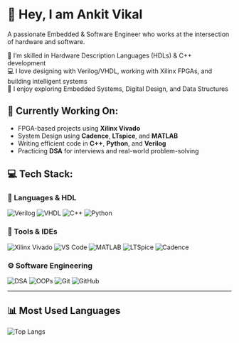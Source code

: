 # 👋 Hey, I am Ankit Vikal

A passionate Embedded & Software Engineer who works at the intersection of hardware and software.

🔌 I’m skilled in Hardware Description Languages (HDLs) & C++ development  
💻 I love designing with Verilog/VHDL, working with Xilinx FPGAs, and building intelligent systems  
🧠 I enjoy exploring Embedded Systems, Digital Design, and Data Structures

## 💼 Currently Working On:
- FPGA-based projects using **Xilinx Vivado**
- System Design using **Cadence**, **LTspice**, and **MATLAB**
- Writing efficient code in **C++**, **Python**, and **Verilog**
- Practicing **DSA** for interviews and real-world problem-solving

## 💻 Tech Stack:

### 🧠 Languages & HDL
![Verilog](https://img.shields.io/badge/Verilog-ED1C24?style=flat&logo=verilog&logoColor=white)
![VHDL](https://img.shields.io/badge/VHDL-0081CB?style=flat&logo=vhdl&logoColor=white)
![C++](https://img.shields.io/badge/C++-00599C?style=flat&logo=c%2B%2B&logoColor=white)
![Python](https://img.shields.io/badge/Python-3776AB?style=flat&logo=python&logoColor=white)

### 🧰 Tools & IDEs
![Xilinx Vivado](https://img.shields.io/badge/Xilinx-Vivado-yellow?style=flat&logo=xilinx&logoColor=black)
![VS Code](https://img.shields.io/badge/VS_Code-007ACC?style=flat&logo=visual-studio-code&logoColor=white)
![MATLAB](https://img.shields.io/badge/MATLAB-0076A8?style=flat&logo=mathworks&logoColor=white)
![LTSpice](https://img.shields.io/badge/LTSpice-BF1E2E?style=flat&logo=analogdevices&logoColor=white)
![Cadence](https://img.shields.io/badge/Cadence-000000?style=flat&logo=cadence&logoColor=white)

### ⚙️ Software Engineering
![DSA](https://img.shields.io/badge/Data%20Structures%20&%20Algorithms-0A66C2?style=flat&logo=leetcode&logoColor=white)
![OOPs](https://img.shields.io/badge/OOPs%20Concepts-FF6C37?style=flat&logo=github&logoColor=white)
![Git](https://img.shields.io/badge/Git-F05032?style=flat&logo=git&logoColor=white)
![GitHub](https://img.shields.io/badge/GitHub-181717?style=flat&logo=github&logoColor=white)

---

## 📊 Most Used Languages
<!-- You can use GitHub stats or language breakdown tools -->

![Top Langs](https://github-readme-stats.vercel.app/api/top-langs/?username=YOUR_USERNAME&layout=compact&theme=dark)

